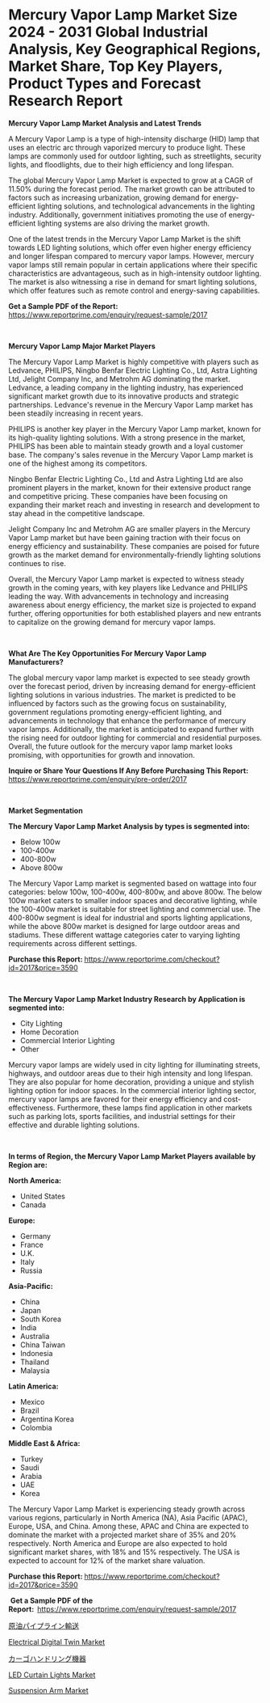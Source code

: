 <p><h1>Mercury Vapor Lamp Market Size 2024 - 2031 Global Industrial Analysis, Key Geographical Regions, Market Share, Top Key Players, Product Types and Forecast Research Report</h1></p><p><strong>Mercury Vapor Lamp Market Analysis and Latest Trends</strong></p>
<p><p>A Mercury Vapor Lamp is a type of high-intensity discharge (HID) lamp that uses an electric arc through vaporized mercury to produce light. These lamps are commonly used for outdoor lighting, such as streetlights, security lights, and floodlights, due to their high efficiency and long lifespan.</p><p>The global Mercury Vapor Lamp Market is expected to grow at a CAGR of 11.50% during the forecast period. The market growth can be attributed to factors such as increasing urbanization, growing demand for energy-efficient lighting solutions, and technological advancements in the lighting industry. Additionally, government initiatives promoting the use of energy-efficient lighting systems are also driving the market growth.</p><p>One of the latest trends in the Mercury Vapor Lamp Market is the shift towards LED lighting solutions, which offer even higher energy efficiency and longer lifespan compared to mercury vapor lamps. However, mercury vapor lamps still remain popular in certain applications where their specific characteristics are advantageous, such as in high-intensity outdoor lighting. The market is also witnessing a rise in demand for smart lighting solutions, which offer features such as remote control and energy-saving capabilities.</p></p>
<p><strong>Get a Sample PDF of the Report:&nbsp;</strong> <a href="https://www.reportprime.com/enquiry/request-sample/2017">https://www.reportprime.com/enquiry/request-sample/2017</a></p>
<p>&nbsp;</p>
<p><strong>Mercury Vapor Lamp Major Market Players</strong></p>
<p><p>The Mercury Vapor Lamp Market is highly competitive with players such as Ledvance, PHILIPS, Ningbo Benfar Electric Lighting Co., Ltd, Astra Lighting Ltd, Jelight Company Inc, and Metrohm AG dominating the market. Ledvance, a leading company in the lighting industry, has experienced significant market growth due to its innovative products and strategic partnerships. Ledvance's revenue in the Mercury Vapor Lamp market has been steadily increasing in recent years.</p><p>PHILIPS is another key player in the Mercury Vapor Lamp market, known for its high-quality lighting solutions. With a strong presence in the market, PHILIPS has been able to maintain steady growth and a loyal customer base. The company's sales revenue in the Mercury Vapor Lamp market is one of the highest among its competitors.</p><p>Ningbo Benfar Electric Lighting Co., Ltd and Astra Lighting Ltd are also prominent players in the market, known for their extensive product range and competitive pricing. These companies have been focusing on expanding their market reach and investing in research and development to stay ahead in the competitive landscape.</p><p>Jelight Company Inc and Metrohm AG are smaller players in the Mercury Vapor Lamp market but have been gaining traction with their focus on energy efficiency and sustainability. These companies are poised for future growth as the market demand for environmentally-friendly lighting solutions continues to rise.</p><p>Overall, the Mercury Vapor Lamp market is expected to witness steady growth in the coming years, with key players like Ledvance and PHILIPS leading the way. With advancements in technology and increasing awareness about energy efficiency, the market size is projected to expand further, offering opportunities for both established players and new entrants to capitalize on the growing demand for mercury vapor lamps.</p></p>
<p>&nbsp;</p>
<p><strong>What Are The Key Opportunities For Mercury Vapor Lamp Manufacturers?</strong></p>
<p><p>The global mercury vapor lamp market is expected to see steady growth over the forecast period, driven by increasing demand for energy-efficient lighting solutions in various industries. The market is predicted to be influenced by factors such as the growing focus on sustainability, government regulations promoting energy-efficient lighting, and advancements in technology that enhance the performance of mercury vapor lamps. Additionally, the market is anticipated to expand further with the rising need for outdoor lighting for commercial and residential purposes. Overall, the future outlook for the mercury vapor lamp market looks promising, with opportunities for growth and innovation.</p></p>
<p><strong>Inquire or Share Your Questions If Any Before Purchasing This Report:</strong> <a href="https://www.reportprime.com/enquiry/pre-order/2017">https://www.reportprime.com/enquiry/pre-order/2017</a></p>
<p>&nbsp;</p>
<p><strong>Market Segmentation</strong></p>
<p><strong>The Mercury Vapor Lamp Market Analysis by types is segmented into:</strong></p>
<p><ul><li>Below 100w</li><li>100-400w</li><li>400-800w</li><li>Above 800w</li></ul></p>
<p><p>The Mercury Vapor Lamp market is segmented based on wattage into four categories: below 100w, 100-400w, 400-800w, and above 800w. The below 100w market caters to smaller indoor spaces and decorative lighting, while the 100-400w market is suitable for street lighting and commercial use. The 400-800w segment is ideal for industrial and sports lighting applications, while the above 800w market is designed for large outdoor areas and stadiums. These different wattage categories cater to varying lighting requirements across different settings.</p></p>
<p><strong>Purchase this Report:&nbsp;</strong><a href="https://www.reportprime.com/checkout?id=2017&price=3590">https://www.reportprime.com/checkout?id=2017&price=3590</a></p>
<p>&nbsp;</p>
<p><strong>The Mercury Vapor Lamp Market Industry Research by Application is segmented into:</strong></p>
<p><ul><li>City Lighting</li><li>Home Decoration</li><li>Commercial Interior Lighting</li><li>Other</li></ul></p>
<p><p>Mercury vapor lamps are widely used in city lighting for illuminating streets, highways, and outdoor areas due to their high intensity and long lifespan. They are also popular for home decoration, providing a unique and stylish lighting option for indoor spaces. In the commercial interior lighting sector, mercury vapor lamps are favored for their energy efficiency and cost-effectiveness. Furthermore, these lamps find application in other markets such as parking lots, sports facilities, and industrial settings for their effective and durable lighting solutions.</p></p>
<p>&nbsp;</p>
<p><strong>In terms of Region, the Mercury Vapor Lamp Market Players available by Region are:</strong></p>
<p>
    <p> <strong> North America: </strong>
        <ul>
            <li>United States</li>
            <li>Canada</li>
        </ul>
        </p> 
    <p> <strong> Europe: </strong>
        <ul>
            <li>Germany</li>
            <li>France</li>
            <li>U.K.</li>
            <li>Italy</li>
            <li>Russia</li>
        </ul>
        </p> 
    <p> <strong> Asia-Pacific: </strong>
        <ul>
            <li>China</li>
            <li>Japan</li>
            <li>South Korea</li>
            <li>India</li>
            <li>Australia</li>
            <li>China Taiwan</li>
            <li>Indonesia</li>
            <li>Thailand</li>
            <li>Malaysia</li>
        </ul>
        </p> 
    <p> <strong> Latin America: </strong>
        <ul>
            <li>Mexico</li>
            <li>Brazil</li>
            <li>Argentina Korea</li>
            <li>Colombia</li>
        </ul>
        </p> 
    <p> <strong> Middle East & Africa: </strong>
        <ul>
            <li>Turkey</li>
            <li>Saudi</li>
            <li>Arabia</li>
            <li>UAE</li>
            <li>Korea</li>
        </ul>
    </p>
    </p>
<p><p>The Mercury Vapor Lamp Market is experiencing steady growth across various regions, particularly in North America (NA), Asia Pacific (APAC), Europe, USA, and China. Among these, APAC and China are expected to dominate the market with a projected market share of 35% and 20% respectively. North America and Europe are also expected to hold significant market shares, with 18% and 15% respectively. The USA is expected to account for 12% of the market share valuation.</p></p>
<p><strong>Purchase this Report: </strong><a href="https://www.reportprime.com/checkout?id=2017&price=3590">https://www.reportprime.com/checkout?id=2017&price=3590</a></p>
<p>&nbsp;<strong>Get a Sample PDF of the Report:&nbsp;&nbsp;</strong><a href="https://www.reportprime.com/enquiry/request-sample/2017">https://www.reportprime.com/enquiry/request-sample/2017</a></p>
<p><strong></strong></p>
<p><p><a href="https://github.com/one-cool-chick/Market-Research-Report-List-1/blob/main/617429410966.md">原油パイプライン輸送</a></p><p><a href="https://github.com/danielneavesallisons03mba/Market-Research-Report-List-1/blob/main/electrical-digital-twin-market.md">Electrical Digital Twin Market</a></p><p><a href="https://github.com/luffiazaza/Market-Research-Report-List-1/blob/main/215158510965.md">カーゴハンドリング機器</a></p><p><a href="https://github.com/dimitrishawkinswaynenp91rgz/Market-Research-Report-List-2/blob/main/led-curtain-lights-market.md">LED Curtain Lights Market</a></p><p><a href="https://issuu.com/reportprime-2/docs/suspension-arm-market-size-2030.pptx">Suspension Arm Market</a></p></p>